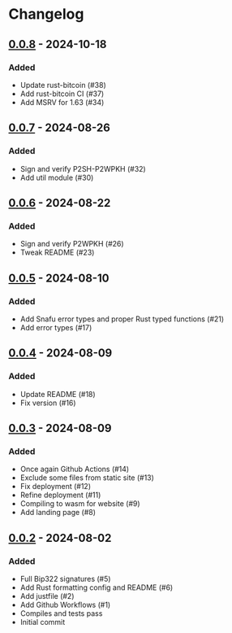 Changelog
=========

[0.0.8](https://github.com/raphjaph/bip322/releases/tag/0.0.8) - 2024-10-18
---------------------------------------------------------------------------

### Added 
- Update rust-bitcoin (#38)
- Add rust-bitcoin CI (#37)
- Add MSRV for 1.63 (#34)

[0.0.7](https://github.com/raphjaph/bip322/releases/tag/0.0.7) - 2024-08-26
---------------------------------------------------------------------------

### Added 
- Sign and verify P2SH-P2WPKH (#32)
- Add util module (#30)

[0.0.6](https://github.com/raphjaph/bip322/releases/tag/0.0.6) - 2024-08-22
---------------------------------------------------------------------------

### Added
- Sign and verify P2WPKH (#26)
- Tweak README (#23)

[0.0.5](https://github.com/raphjaph/bip322/releases/tag/0.0.5) - 2024-08-10
---------------------------------------------------------------------------

### Added
- Add Snafu error types and proper Rust typed functions (#21)
- Add error types (#17)

[0.0.4](https://github.com/raphjaph/bip322/releases/tag/0.0.4) - 2024-08-09
---------------------------------------------------------------------------

### Added
- Update README (#18)
- Fix version (#16)

[0.0.3](https://github.com/raphjaph/bip322/releases/tag/0.0.3) - 2024-08-09
---------------------------------------------------------------------------

### Added
- Once again Github Actions (#14)
- Exclude some files from static site (#13)
- Fix deployment (#12)
- Refine deployment (#11)
- Compiling to wasm for website (#9)
- Add landing page (#8)

[0.0.2](https://github.com/raphjaph/bip322/releases/tag/0.0.2) - 2024-08-02
---------------------------------------------------------------------------

### Added
- Full Bip322 signatures (#5)
- Add Rust formatting config and README (#6)
- Add justfile (#2)
- Add Github Workflows (#1)
- Compiles and tests pass
- Initial commit
